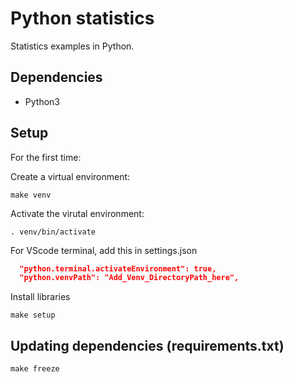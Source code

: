 # Python statistics

Statistics examples in Python.

## Dependencies

- Python3

## Setup

For the first time:

Create a virtual environment:

```
make venv
```

Activate the virutal environment:

```
. venv/bin/activate
```

For VScode terminal, add this in settings.json

```json
  "python.terminal.activateEnvironment": true,
  "python.venvPath": "Add_Venv_DirectoryPath_here",
```

Install libraries

```
make setup
````

## Updating dependencies (requirements.txt)

```
make freeze
```
